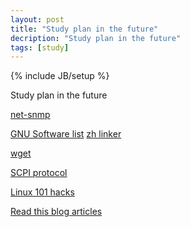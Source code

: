 ```yaml
---
layout: post
title: "Study plan in the future"
decription: "Study plan in the future"
tags: [study]
---
```

{% include JB/setup %}

Study plan in the future

[net-snmp](http://www.net-snmp.org/)

[GNU Software list](http://directory.fsf.org/wiki/GNU) [zh linker](http://zh.wikipedia.org/wiki/%E5%BC%80%E6%94%BE%E6%BA%90%E4%BB%A3%E7%A0%81%E8%BD%AF%E4%BB%B6%E5%88%97%E8%A1%A8#.E6.96.87.E6.9C.AC.E7.BC.96.E8.BE.91.E5.99.A8)

[wget](http://www.gnu.org/software/wget/)

[SCPI protocol](http://en.wikipedia.org/wiki/Standard_Commands_for_Programmable_Instruments)

[Linux 101 hacks](http://linux.101hacks.com/toc/)

[Read this blog articles](http://www.thegeekstuff.com/archives-2/)
